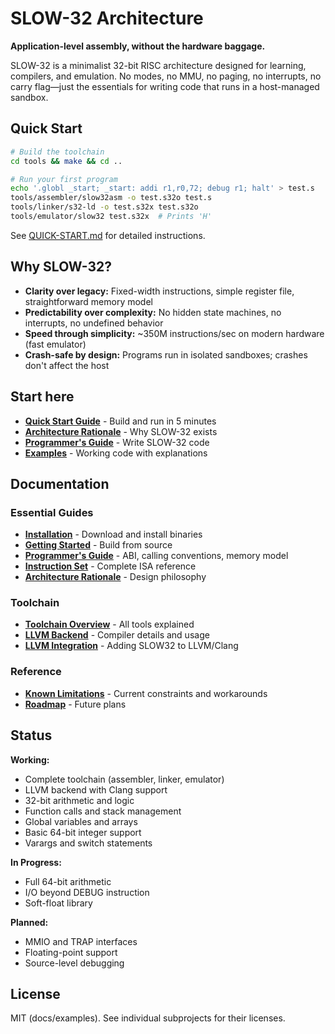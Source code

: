 # SLOW-32 Architecture

**Application-level assembly, without the hardware baggage.**

SLOW-32 is a minimalist 32-bit RISC architecture designed for learning, compilers, and emulation. No modes, no MMU, no paging, no interrupts, no carry flag—just the essentials for writing code that runs in a host-managed sandbox.

## Quick Start

```bash
# Build the toolchain
cd tools && make && cd ..

# Run your first program
echo '.globl _start; _start: addi r1,r0,72; debug r1; halt' > test.s
tools/assembler/slow32asm -o test.s32o test.s
tools/linker/s32-ld -o test.s32x test.s32o
tools/emulator/slow32 test.s32x  # Prints 'H'
```

See [QUICK-START.md](QUICK-START.md) for detailed instructions.

## Why SLOW-32?

- **Clarity over legacy:** Fixed-width instructions, simple register file, straightforward memory model
- **Predictability over complexity:** No hidden state machines, no interrupts, no undefined behavior  
- **Speed through simplicity:** ~350M instructions/sec on modern hardware (fast emulator)
- **Crash-safe by design:** Programs run in isolated sandboxes; crashes don't affect the host

## Start here
- **[Quick Start Guide](QUICK-START.md)** - Build and run in 5 minutes
- **[Architecture Rationale](docs/05-architecture-rationale.md)** - Why SLOW-32 exists  
- **[Programmer's Guide](docs/20-programmers-guide.md)** - Write SLOW-32 code
- **[Examples](examples/)** - Working code with explanations

## Documentation

### Essential Guides
- **[Installation](docs/02-installation.md)** - Download and install binaries
- **[Getting Started](docs/01-getting-started.md)** - Build from source
- **[Programmer's Guide](docs/20-programmers-guide.md)** - ABI, calling conventions, memory model
- **[Instruction Set](docs/25-instruction-set.md)** - Complete ISA reference
- **[Architecture Rationale](docs/05-architecture-rationale.md)** - Design philosophy

### Toolchain
- **[Toolchain Overview](docs/15-toolchain-overview.md)** - All tools explained
- **[LLVM Backend](docs/35-llvm-backend.md)** - Compiler details and usage
- **[LLVM Integration](llvm-backend/)** - Adding SLOW32 to LLVM/Clang

### Reference
- **[Known Limitations](docs/91-known-limitations.md)** - Current constraints and workarounds
- **[Roadmap](docs/90-roadmap.md)** - Future plans

## Status

**Working:**
- Complete toolchain (assembler, linker, emulator)
- LLVM backend with Clang support
- 32-bit arithmetic and logic
- Function calls and stack management
- Global variables and arrays
- Basic 64-bit integer support
- Varargs and switch statements

**In Progress:**
- Full 64-bit arithmetic
- I/O beyond DEBUG instruction
- Soft-float library

**Planned:**
- MMIO and TRAP interfaces
- Floating-point support
- Source-level debugging

## License
MIT (docs/examples). See individual subprojects for their licenses.